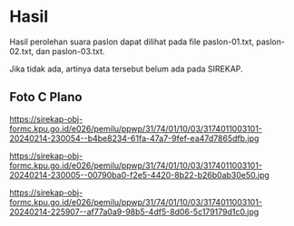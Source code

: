 # Hasil

Hasil perolehan suara paslon dapat dilihat pada file paslon-01.txt, paslon-02.txt, dan paslon-03.txt.

Jika tidak ada, artinya data tersebut belum ada pada SIREKAP.

## Foto C Plano

https://sirekap-obj-formc.kpu.go.id/e026/pemilu/ppwp/31/74/01/10/03/3174011003101-20240214-230054--b4be8234-61fa-47a7-9fef-ea47d7865dfb.jpg

https://sirekap-obj-formc.kpu.go.id/e026/pemilu/ppwp/31/74/01/10/03/3174011003101-20240214-230005--00790ba0-f2e5-4420-8b22-b26b0ab30e50.jpg

https://sirekap-obj-formc.kpu.go.id/e026/pemilu/ppwp/31/74/01/10/03/3174011003101-20240214-225907--af77a0a9-98b5-4df5-8d06-5c179179d1c0.jpg
